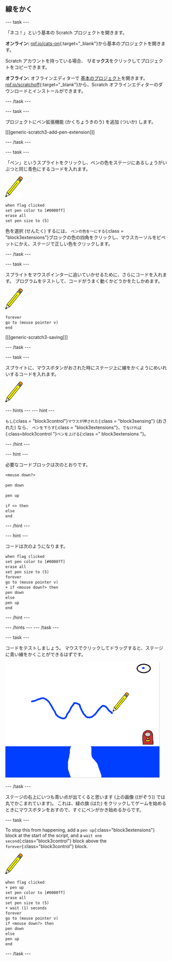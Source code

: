 ## 線をかく

\--- task \---

「ネコ！」という基本の Scratch プロジェクトを開きます。

**オンライン:** [rpf.io/cats-on](http://rpf.io/cats-on){:target="_blank"}から基本のプロジェクトを開きます。

Scratch アカウントを持っている場合、 **リミックス**をクリックしてプロジェクトをコピーできます。

**オフライン:** オフラインエディターで [基本のプロジェクト](http://rpf.io/p/en/cats-go)を開きます。 [rpf.io/scratchoff](http://rpf.io/scratchoff){:target="_blank"}から、Scratch オフラインエディターのダウンロードとインストールができます。

\--- /task \---

\--- task \---

プロジェクトにペン拡張機能 (かくちょうきのう) を追加 (ついか) します。

[[[generic-scratch3-add-pen-extension]]]

\--- /task \---

\--- task \---

「ペン」というスプライトをクリックし、ペンの色をステージにあるしょうがいぶつと同じ青色にするコードを入れます。

![ペンスプライト](images/pen-sprite.png)

```blocks3
when flag clicked
set pen color to [#0000ff]
erase all
set pen size to (5)
```

色を選択 (せんたく) するには、 `ペンの色を〜にする`{:class = "block3extensions"}ブロックの色の四角をクリックし、マウスカーソルをピペットにかえ、ステージで正しい色をクリックします。

\--- /task \---

\--- task \---

スプライトをマウスポインターに追いていかせるために、さらにコードを入れます。 プログラムをテストして、コードがうまく動くかどうかをたしかめます。

![ペンスプライト](images/pen-sprite.png)

```blocks3
forever
go to (mouse pointer v)
end
```

[[[generic-scratch3-saving]]]

\--- /task \---

\--- task \---

スプライトに、マウスボタンがおされた時にステージ上に線をかくようにめいれいするコードを入れます。

![ペンスプライト](images/pen-sprite.png)

\--- hints \--- \--- hint \---

`もし`{:class = "block3control"}`マウスが押された`{:class = "block3sensing"} (おされた) なら、 `ペンを下ろす`{:class = "block3extensions"}、`でなければ`{:class=block3control "}`ペンを上げる`{:class =" block3extensions "}。

\--- /hint \---

\--- hint \---

必要なコードブロックは次のとおりです。

```blocks3
<mouse down?>

pen down

pen up

if <> then
else
end
```

\--- /hint \---

\--- hint \---

コードは次のようになります。

```blocks3
when flag clicked
set pen color to [#0000ff]
erase all
set pen size to (5)
forever
go to (mouse pointer v)
+ if <mouse down?> then
pen down
else
pen up
end
```

\--- /hint \---

\--- /hints \--- \--- /task \---

\--- task \---

コードをテストしましょう。 マウスでクリックしてドラッグすると、ステージに青い線をかくことができるはずです。

![線を描く](images/draw-a-line.png)

\--- /task \---

ステージの右上にいつも青い点が出てくると思います (上の画像 ((がぞう)) では丸でかこまれています)。 これは、緑の旗 (はた) をクリックしてゲームを始めるときにマウスボタンをおすので、すぐにペンがかき始めるからです。

\--- task \---

To stop this from happening, add a `pen up`{:class="block3extensions"} block at the start of the script, and a `wait one second`{:class="block3control"} block above the `forever`{:class="block3control"} block.

![ペンスプライト](images/pen-sprite.png)

```blocks3
when flag clicked
+ pen up
set pen color to [#0000ff]
erase all
set pen size to (5)
+ wait (1) seconds
forever
go to (mouse pointer v)
if <mouse down?> then
pen down
else
pen up
end
```

\--- /task \---
